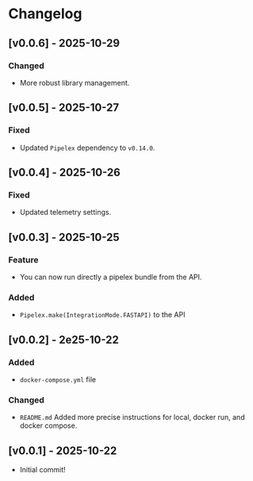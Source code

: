 # Changelog

## [v0.0.6] - 2025-10-29

### Changed

- More robust library management.

## [v0.0.5] - 2025-10-27

### Fixed

- Updated `Pipelex` dependency to `v0.14.0`.

## [v0.0.4] - 2025-10-26

### Fixed

- Updated telemetry settings.

## [v0.0.3] - 2025-10-25

### Feature

- You can now run directly a pipelex bundle from the API.

### Added

- `Pipelex.make(IntegrationMode.FASTAPI)` to the API

## [v0.0.2] - 2e25-10-22

### Added

- `docker-compose.yml` file

### Changed

- `README.md` Added more precise instructions for local, docker run, and docker compose.

## [v0.0.1] - 2025-10-22

- Initial commit!

